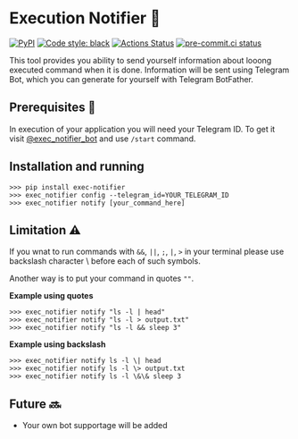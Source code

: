 # Execution Notifier :speech_balloon:
[![PyPI](https://img.shields.io/pypi/v/exec-notifier)](https://pypi.org/project/exec-notifier/)
[![Code style: black](https://img.shields.io/badge/code%20style-black-000000.svg)](https://github.com/psf/black)
[![Actions Status](https://github.com/tikerlade/exec-notifier/workflows/Deploy%20publisher/badge.svg)](https://github.com/tikerlade/exec-notifier/actions/)
[![pre-commit.ci status](https://results.pre-commit.ci/badge/github/tikerlade/exec-notifier/master.svg)](https://results.pre-commit.ci/latest/github/tikerlade/exec-notifier/master)

This tool provides you ability to send yourself information about looong executed command when it is done. Information will be sent using Telegram Bot, which you can generate for yourself with Telegram BotFather.

## Prerequisites :bookmark_tabs:
In execution of your application you will need your Telegram ID. To get it visit [@exec_notifier_bot](https://telegram.me/exec_notifier_bot) and use `/start` command.

## Installation and running
```shell
>>> pip install exec-notifier
>>> exec_notifier config --telegram_id=YOUR_TELEGRAM_ID
>>> exec_notifier notify [your_command_here]
```

## Limitation :warning:

If you wnat to run commands with `&&`, `||`, `;`, `|`, `>` in your terminal please use backslash character \ before each of such symbols.

Another way is to put your command in quotes `""`.

**Example using quotes**

```shell
>>> exec_notifier notify "ls -l | head"
>>> exec_notifier notify "ls -l > output.txt"
>>> exec_notifier notify "ls -l && sleep 3"
```

**Example using backslash**

```shell
>>> exec_notifier notify ls -l \| head
>>> exec_notifier notify ls -l \> output.txt
>>> exec_notifier notify ls -l \&\& sleep 3
```


## Future :soon:
* Your own bot supportage will be added
